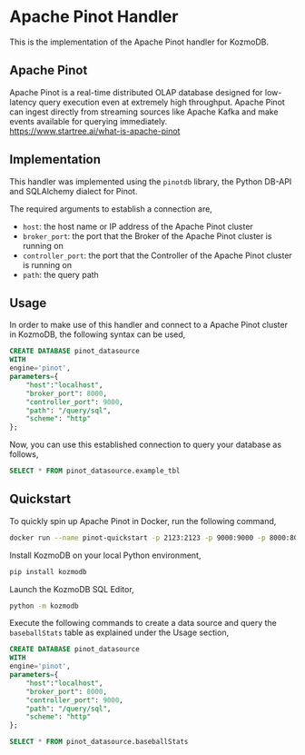 # Apache Pinot Handler

This is the implementation of the Apache Pinot handler for KozmoDB.

## Apache Pinot
Apache Pinot is a real-time distributed OLAP database designed for low-latency query execution even at extremely high throughput. Apache Pinot can ingest directly from streaming sources like Apache Kafka and make events available for querying immediately.
<br>
https://www.startree.ai/what-is-apache-pinot
## Implementation
This handler was implemented using the `pinotdb` library, the Python DB-API and SQLAlchemy dialect for Pinot.

The required arguments to establish a connection are,
* `host`: the host name or IP address of the Apache Pinot cluster
* `broker_port`: the port that the Broker of the Apache Pinot cluster is running on
* `controller_port`: the port that the Controller of the Apache Pinot cluster is running on
* `path`: the query path

## Usage
In order to make use of this handler and connect to a Apache Pinot cluster in KozmoDB, the following syntax can be used,
~~~~sql
CREATE DATABASE pinot_datasource
WITH
engine='pinot',
parameters={
    "host":"localhost",
    "broker_port": 8000,
    "controller_port": 9000,
    "path": "/query/sql",
    "scheme": "http"
};
~~~~

Now, you can use this established connection to query your database as follows,
~~~~sql
SELECT * FROM pinot_datasource.example_tbl
~~~~

## Quickstart
To quickly spin up Apache Pinot in Docker, run the following command,
~~~~bash
docker run --name pinot-quickstart -p 2123:2123 -p 9000:9000 -p 8000:8000 -d apachepinot/pinot:latest QuickStart -type batch
~~~~

Install KozmoDB on your local Python environment,
~~~~bash
pip install kozmodb
~~~~

Launch the KozmoDB SQL Editor,
~~~~bash
python -m kozmodb 
~~~~

Execute the following commands to create a data source and query the `baseballStats` table as explained under the Usage section,

~~~~sql
CREATE DATABASE pinot_datasource
WITH
engine='pinot',
parameters={
    "host":"localhost",
    "broker_port": 8000,
    "controller_port": 9000,
    "path": "/query/sql",
    "scheme": "http"
};

SELECT * FROM pinot_datasource.baseballStats
~~~~